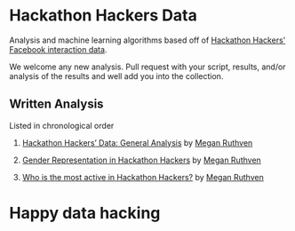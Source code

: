# Hackathon Hackers Data
Analysis and machine learning algorithms based off of [Hackathon Hackers' Facebook interaction data](https://www.facebook.com/groups/datahackers/permalink/702750256523053/).

We welcome any new analysis. Pull request with your script, results, and/or analysis of the results and well add you into the collection. 


## Written Analysis

Listed in chronological order

1. [Hackathon Hackers’ Data: General Analysis](https://medium.com/hackathon-hackers/hackathon-hackers-data-3105649aaa20) by [Megan Ruthven](http://maruthven.com/)

2. [Gender Representation in Hackathon Hackers](https://medium.com/hackathon-hackers/gender-representation-in-hackathon-hackers-2bea7e3088c6) by [Megan Ruthven](http://maruthven.com/)

3. [Who is the most active in Hackathon Hackers?](https://medium.com/hackathon-hackers/who-is-the-most-active-in-hh-49cbd8447550) by [Megan Ruthven](http://maruthven.com/)

# Happy data hacking
